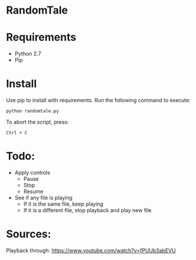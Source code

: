 RandomTale
==========

# Requirements
- Python 2.7
- Pip

# Install
Use pip to install with requirements. Run the following command to execute:

```
python randomtale.py
```

To abort the script, press:

```
Ctrl + C
```

# Todo:

- Apply controls
  - Pause
  - Stop
  - Resume
- See if any file is playing
  - If it is the same file, keep playing
  - If it is a different file, stop playback and play new file

# Sources:

Playback through: https://www.youtube.com/watch?v=fPUUb3abEVU
